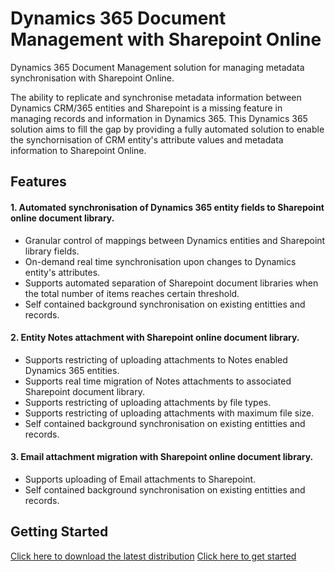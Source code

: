 # Dynamics 365 Document Management with Sharepoint Online
Dynamics 365 Document Management solution for managing metadata synchronisation with Sharepoint Online.

The ability to replicate and synchronise metadata information between Dynamics CRM/365 entities and Sharepoint is a missing feature in managing records and information in Dynamics 365.  This Dynamics 365 solution aims to fill the gap by providing a fully automated solution to enable the synchornisation of CRM entity's attribute values and metadata information to Sharepoint Online.




## Features
#### 1.  Automated synchronisation of Dynamics 365 entity fields to Sharepoint online document library.
+ Granular control of mappings between Dynamics entities and Sharepoint library fields.
+ On-demand real time synchronisation upon changes to Dynamics entity's attributes.
+ Supports automated separation of Sharepoint document libraries when the total number of items reaches certain threshold.
+ Self contained background synchronisation on existing entitties and records.  


#### 2.  Entity Notes attachment with Sharepoint online document library.
+ Supports restricting of uploading attachments to Notes enabled Dynamics 365 entities.
+ Supports real time migration of Notes attachments to associated Sharepoint document library.
+ Supports restricting of uploading attachments by file types.
+ Supports restricting of uploading attachments with maximum file size.
+ Self contained background synchronisation on existing entitties and records. 

#### 3.  Email attachment migration with Sharepoint online document library.
+ Supports uploading of Email attachments to Sharepoint.
+ Self contained background synchronisation on existing entitties and records. 

## Getting Started

[Click here to download the latest distribution]()
[Click here to get started](https://github.com/hncrm/HNDocument/wiki/Getting-Started)
